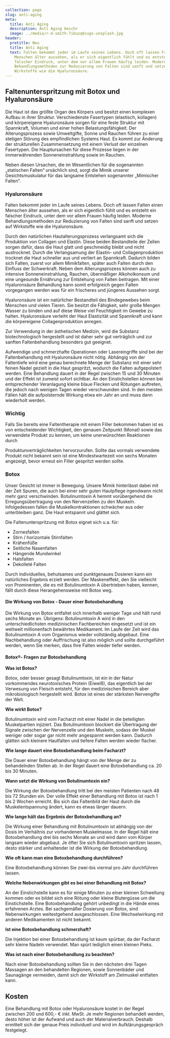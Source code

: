 ```yaml
---
collection: page
slug: anti-aging
meta:
  title: Anti Aging
  description: Anti Aging beschr
  image: ../media/r-d-smith-7ibuzq6cugs-unsplash.jpg
header:
  pretitle: Neu
  title: Anti Aging
  text: Falten bekommt jeder im Laufe seines Lebens. Doch oft lassen Falten einen
    Menschen älter aussehen, als er sich eigentlich fühlt und es entsteht ein
    falscher Eindruck, unter dem vor allem Frauen häufig leiden. Moderne
    Behandlungsmethoden zur Reduzierung von Falten sind sanft und setzen auf
    Wirkstoffe wie die Hyaluronsäure.
---
```

## Faltenunterspritzung mit Botox und Hyaluronsäure

Die Haut ist das größte Organ des Körpers und besitzt einen komplexen Aufbau in ihrer Struktur. Verschiedenste Fasertypen (elastisch, kollagen) und körpereigene Hyaluronsäure sorgen für eine feste Struktur mit Spannkraft, Volumen und einer hohen Belastungsfähigkeit. Der Alterungsprozess sowie Umweltgifte, Sonne und Rauchen führen zu einer stetigen Störung des empfindlichen Systems Haut. Es kommt zur Änderung der strukturellen Zusammensetzung mit einem Verlust der einzelnen Fasertypen. Die Hauptursachen für diese Prozesse liegen in der immerwährenden Sonneneinstrahlung sowie im Rauchen. 

Neben diesen Ursachen, die im Wesentlichen für die sogenannten „statischen Falten“ ursächlich sind, sorgt die Mimik unserer Gesichtsmuskulatur für das langsame Entstehen sogenannter „Mimischer Falten“. 

### Hyaluronsäure

Falten bekommt jeder im Laufe seines Lebens. Doch oft lassen Falten einen Menschen älter aussehen, als er sich eigentlich fühlt und es entsteht ein falscher Eindruck, unter dem vor allem Frauen häufig leiden. Moderne Behandlungsmethoden zur Reduzierung von Falten sind sanft und setzen auf Wirkstoffe wie die Hyaluronsäure. 

Durch den natürlichen Hautalterungsprozess verlangsamt sich die Produktion von Collagen und Elastin. Diese beiden Bestandteile der Zellen sorgen dafür, dass die Haut glatt und geschmeidig bleibt und nicht austrocknet. Durch die Verlangsamung der Elastin- und Collagenproduktion trocknet die Haut schneller aus und verliert an Spannkraft. Dadurch bilden sich Falten, zuerst vor allem Mimikfalten, später auch Falten durch den Einfluss der Schwerkraft. Neben dem Alterungsprozess können auch zu intensive Sonneneinstrahlung, Rauchen, übermäßiger Alkoholkonsum und eine ungesunde Ernährung zur Entstehung von Falten beitragen. Mit einer Hyaluronsäure Behandlung kann somit erfolgreich gegen Falten vorgegangen werden was für ein frischeres und jüngeres Aussehen sorgt. 

Hyaluronsäure ist ein natürlicher Bestandteil des Bindegewebes beim Menschen und vielen Tieren. Sie besitzt die Fähigkeit, sehr große Mengen Wasser zu binden und auf diese Weise viel Feuchtigkeit im Gewebe zu halten. Hyaluronsäure verleiht der Haut Elastizität und Spannkraft und kann die körpereigene Collagenproduktion anregen.

Zur Verwendung in der ästhetischen Medizin, wird die Substanz biotechnologisch hergestellt und ist daher sehr gut verträglich und zur sanften Faltenbehandlung besonders gut geeignet. 

Aufwendige und schmerzhafte Operationen oder Lasereingriffe sind bei der Faltenbehandlung mit Hyaluronsäure nicht nötig. Abhängig von der Faltentiefe wird eine genau berechnete Menge der Substanz mit einer sehr feinen Nadel gezielt in die Haut gespritzt, wodurch die Falten aufgepolstert werden. Eine Behandlung dauert in der Regel zwischen 15 und 30 Minuten und der Effekt ist zumeist sofort sichtbar. An den Einstichstellen können bei entsprechender Veranlagung kleine blaue Flecken und Rötungen auftreten, die jedoch nach wenigen Tagen wieder verschwunden sind. In den meisten Fällen hält die aufpolsternde Wirkung etwa ein Jahr an und muss dann wiederholt werden. 

### Wichtig

Falls Sie bereits eine Faltentherapie mit einem Filler bekommen haben ist es von entscheidender Wichtigkeit, den genauen Zeitpunkt (Monat) sowie das verwendete Produkt zu kennen, um keine unerwünschten Reaktionen durch 

Produktunverträglichkeiten hervorzurufen. Sollte das vormals verwendete Produkt nicht bekannt sein ist eine Mindestwartezeit von sechs Monaten angezeigt, bevor erneut ein Filler gespritzt werden sollte. 

### Botox

Unser Gesicht ist immer in Bewegung. Unsere Mimik hinterlässt dabei mit der Zeit Spuren, die auch bei einer sehr guten Hautpflege irgendwann nicht mehr ganz verschwinden. Botulinumtoxin A hemmt vorübergehend die Erregungsübertragung von den Nervenzellen zu den Muskeln. Infolgedessen fallen die Muskelkontraktionen schwächer aus oder unterbleiben ganz. Die Haut entspannt und glättet sich. 

Die Faltenunterspritzung mit Botox eignet sich u.a. für: 

* Zornesfalten 
* Stirn / horizontale Stirnfalten 
* Krähenfüße 
* Seitliche Nasenfalten 
* Hängende Mundwinkel 
* Halsfalten
* Dekolleté Falten 

Durch individuelles, behutsames und punktgenaues Dosieren kann ein natürliches Ergebnis erzielt werden. Der Maskeneffekt, den Sie vielleicht von Prominenten, die es mit Botulinumtoxin A übertrieben haben, kennen, fällt durch diese Herangehensweise mit Botox weg. 

#### Die Wirkung von Botox - Dauer einer Botoxbehandlung 

Die Wirkung von Botox entfaltet sich innerhalb weniger Tage und hält rund sechs Monate an. Übrigens: Botulinumtoxin A wird in den unterschiedlichsten medizinischen Fachbereichen eingesetzt und ist ein weltweit millionenfach bewährtes Medikament. Im Laufe der Zeit wird das Botulinumtoxin A vom Organismus wieder vollständig abgebaut. Eine Nachbehandlung oder Auffrischung ist also möglich und sollte durchgeführt werden, wenn Sie merken, dass Ihre Falten wieder tiefer werden. 

#### Botox®- Fragen zur Botoxbehandlung 

**Was ist Botox?**

Botox, oder besser gesagt Botulinumtoxin, ist ein in der Natur vorkommendes neurotoxisches Protein (Eiweiß), das eigentlich bei der Verwesung von Fleisch entsteht, für den medizinischen Bereich aber mikrobiologisch hergestellt wird. Botox ist eines der stärksten Nervengifte der Welt. 

**Wie wirkt Botox?** 

Botulinumtoxin wird vom Facharzt mit einer Nadel in die beteiligten Muskelpartien injiziert. Das Botulinumtoxin blockiert die Übertragung der Signale zwischen der Nervenzelle und den Muskeln, sodass der Muskel weniger oder sogar gar nicht mehr angespannt werden kann. Dadurch glätten sich kleinere Hautfalten und tiefere Falten werden wieder flacher. 

**Wie lange dauert eine Botoxbehandlung beim Facharzt?** 

Die Dauer einer Botoxbehandlung hängt von der Menge der zu behandelnden Stellen ab. In der Regel dauert eine Botoxbehandlung ca. 20 bis 30 Minuten. 

**Wann setzt die Wirkung von Botulinumtoxin ein?** 

Die Wirkung der Botoxbehandlung tritt bei den meisten Patienten nach 48 bis 72 Stunden ein. Der volle Effekt einer Behandlung mit Botox ist nach 1 bis 2 Wochen erreicht. Bis sich das Faltenbild der Haut durch die Muskelentspannung ändert, kann es etwas länger dauern. 

**Wie lange hält das Ergebnis der Botoxbehandlung an?** 

Die Wirkung einer Behandlung mit Botulinumtoxin ist abhängig von der Dosis im Verhältnis zur vorhandenen Muskelmasse. In der Regel hält eine Botoxbehandlung drei bis sechs Monate an und wird dann vom Körper langsam wieder abgebaut. Je öfter Sie sich Botulinumtoxin spritzen lassen, desto stärker und anhaltender ist die Wirkung der Botoxbehandlung.

**Wie oft kann man eine Botoxbehandlung durchführen?** 

Eine Botoxbehandlung können Sie zwei-bis viermal pro Jahr durchführen lassen. 

**Welche Nebenwirkungen gibt es bei einer Behandlung mit Botox?** 

An der Einstichstelle kann es für einige Minuten zu einer kleinen Schwellung kommen oder es bildet sich eine Rötung oder kleine Blutergüsse um die Einstichstelle. Eine Botoxbehandlung gehört unbedingt in die Hände eines erfahrenen Arztes. Bei sachgemäßer Dosierung von Botox, sind Nebenwirkungen weitestgehend ausgeschlossen. Eine Wechselwirkung mit anderen Medikamenten ist nicht bekannt. 

**Ist eine Botoxbehandlung schmerzhaft?** 

Die Injektion bei einer Botoxbehandlung ist kaum spürbar, da der Facharzt sehr kleine Nadeln verwendet. Man spürt lediglich einen kleinen Pieks. 

**Was ist nach einer Botoxbehandlung zu beachten?**

Nach einer Botoxbehandlung sollten Sie in den nächsten drei Tagen Massagen an den behandelten Regionen, sowie Sonnenbäder und Saunagänge vermeiden, damit sich der Wirkstoff am Zielmuskel entfalten kann. 

## Kosten

Eine Behandlung mit Botox oder Hyaluronsäure kostet in der Regel zwischen 200 und 600,- € inkl. MwSt. Je mehr Regionen behandelt werden, desto höher ist der Aufwand und auch der Materialverbrauch. Deshalb ermittelt sich der genaue Preis individuell und wird im Aufklärungsgespräch festgelegt.